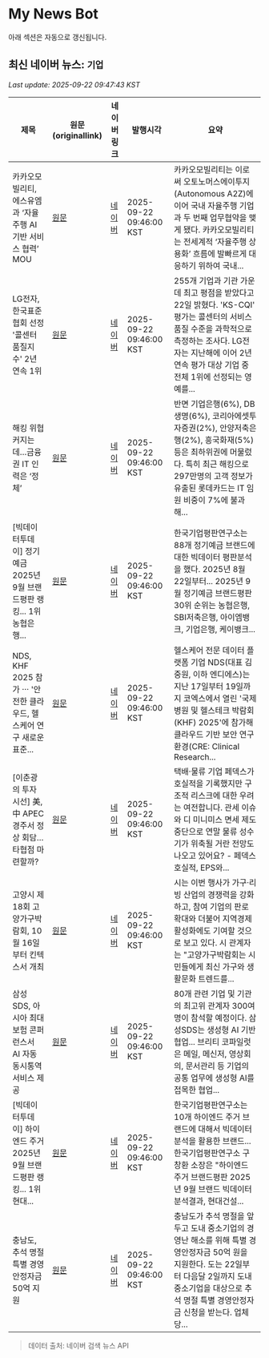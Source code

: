 # My News Bot

아래 섹션은 자동으로 갱신됩니다.

<!-- NEWS:START -->
## 최신 네이버 뉴스: `기업`
_Last update: 2025-09-22 09:47:43 KST_

| 제목 | 원문(originallink) | 네이버 링크 | 발행시각 | 요약 |
|---|---|---|---|---|
| 카카오모빌리티, 에스유엠과 ‘자율주행 AI 기반 서비스 협력’ MOU | [원문](https://www.ceoscoredaily.com/page/view/2025092209454565144) | [네이버](https://www.ceoscoredaily.com/page/view/2025092209454565144) | 2025-09-22 09:46:00 KST | 카카오모빌리티는 이로써 오토노머스에이투지(Autonomous A2Z)에 이어 국내 자율주행 기업과 두 번째 업무협약을 맺게 됐다. 카카오모빌리티는 전세계적 ‘자율주행 상용화’ 흐름에 발빠르게 대응하기 위하여 국내... |
| LG전자, 한국표준협회 선정 '콜센터 품질지수' 2년 연속 1위 | [원문](https://www.businesspost.co.kr/BP?command=article_view&num=412852) | [네이버](https://www.businesspost.co.kr/BP?command=article_view&num=412852) | 2025-09-22 09:46:00 KST | 255개 기업과 기관 가운데 최고 평점을 받았다고 22일 밝혔다. 'KS-CQI' 평가는 콜센터의 서비스품질 수준을 과학적으로 측정하는 조사다. LG전자는 지난해에 이어 2년 연속 평가 대상 기업 중 전체 1위에 선정되는 영예를... |
| 해킹 위협 커지는데…금융권 IT 인력은 ‘정체’ | [원문](https://www.kukinews.com/article/view/kuk202509220021) | [네이버](https://www.kukinews.com/article/view/kuk202509220021) | 2025-09-22 09:46:00 KST | 반면 기업은행(6%), DB생명(6%), 코리아에셋투자증권(2%), 안양저축은행(2%), 흥국화재(5%) 등은 최하위권에 머물렀다. 특히 최근 해킹으로 297만명의 고객 정보가 유출된 롯데카드는 IT 임원 비중이 7%에 불과해... |
| [빅데이터투데이] 정기예금 2025년 9월 브랜드평판 랭킹... 1위 농협은행... | [원문](https://www.fntoday.co.kr/news/articleView.html?idxno=364183) | [네이버](https://www.fntoday.co.kr/news/articleView.html?idxno=364183) | 2025-09-22 09:46:00 KST | 한국기업평판연구소는 88개 정기예금 브랜드에 대한 빅데이터 평판분석을 했다. 2025년 8월 22일부터... 2025년 9월 정기예금 브랜드평판 30위 순위는 농협은행, SBI저축은행, 아이엠뱅크, 기업은행, 케이뱅크... |
| NDS, KHF 2025 참가 ··· '안전한 클라우드, 헬스케어 연구 새로운 표준... | [원문](https://www.datanet.co.kr/news/articleView.html?idxno=205499) | [네이버](https://www.datanet.co.kr/news/articleView.html?idxno=205499) | 2025-09-22 09:46:00 KST | 헬스케어 전문 데이터 플랫폼 기업 NDS(대표 김중원, 이하 엔디에스)는 지난 17일부터 19일까지 코엑스에서 열린 '국제 병원 및 헬스테크 박람회(KHF) 2025'에 참가해 클라우드 기반 보안 연구환경(CRE: Clinical Research... |
| [이춘광의 투자 시선] 美,中 APEC 경주서 정상 회담…타협점 마련할까? | [원문](https://biz.sbs.co.kr/article_hub/20000261023?division=NAVER) | [네이버](https://n.news.naver.com/mnews/article/374/0000464638?sid=104) | 2025-09-22 09:46:00 KST | 택배·물류 기업 페덱스가 호실적을 기록했지만 구조적 리스크에 대한 우려는 여전합니다. 관세 이슈와 디 미니미스 면세 제도 중단으로 연말 물류 성수기가 위축될 거란 전망도 나오고 있어요? - 페덱스 호실적, EPS와... |
| 고양시 제18회 고양가구박람회, 10월 16일부터 킨텍스서 개최 | [원문](http://www.m-i.kr/news/articleView.html?idxno=1284789) | [네이버](http://www.m-i.kr/news/articleView.html?idxno=1284789) | 2025-09-22 09:46:00 KST | 시는 이번 행사가 가구·리빙 산업의 경쟁력을 강화하고, 참여 기업의 판로 확대와 더불어 지역경제 활성화에도 기여할 것으로 보고 있다. 시 관계자는 "고양가구박람회는 시민들에게 최신 가구와 생활문화 트렌드를... |
| 삼성SDS, 아시아 최대 보험 콘퍼런스서 AI 자동 동시통역 서비스 제공 | [원문](https://www.megaeconomy.co.kr/news/newsview.php?ncode=1065573882367769) | [네이버](https://www.megaeconomy.co.kr/news/newsview.php?ncode=1065573882367769) | 2025-09-22 09:46:00 KST | 80개 관련 기업 및 기관의 최고위 관계자 300여명이 참석할 예정이다. 삼성SDS는 생성형 AI 기반 협업... 브리티 코파일럿은 메일, 메신저, 영상회의, 문서관리 등 기업의 공통 업무에 생성형 AI를 접목한 협업... |
| [빅데이터투데이] 하이엔드 주거 2025년 9월 브랜드평판 랭킹... 1위 현대... | [원문](https://www.fntoday.co.kr/news/articleView.html?idxno=364185) | [네이버](https://www.fntoday.co.kr/news/articleView.html?idxno=364185) | 2025-09-22 09:46:00 KST | 한국기업평판연구소는 10개 하이엔드 주거 브랜드에 대해서 빅데이터 분석을 활용한 브랜드... 한국기업평판연구소 구창환 소장은 "하이엔드 주거 브랜드평판 2025년 9월 브랜드 빅데이터 분석결과, 현대건설... |
| 충남도, 추석 명절 특별 경영안정자금 50억 지원 | [원문](https://daily.hankooki.com/news/articleView.html?idxno=1273992) | [네이버](https://daily.hankooki.com/news/articleView.html?idxno=1273992) | 2025-09-22 09:46:00 KST | 충남도가 추석 명절을 앞두고 도내 중소기업의 경영난 해소를 위해 특별 경영안정자금 50억 원을 지원한다. 도는 22일부터 다음달 2일까지 도내 중소기업을 대상으로 추석 명절 특별 경영안정자금 신청을 받는다. 업체당... |

> 데이터 출처: 네이버 검색 뉴스 API
<!-- NEWS:END -->
